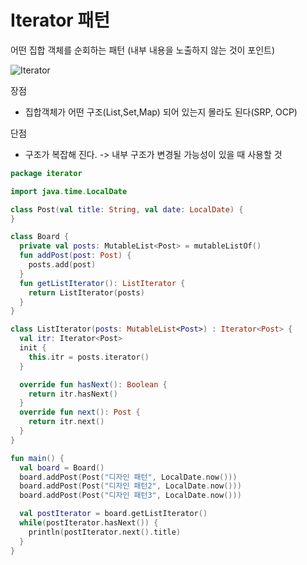 # Iterator 패턴
어떤 집합 객체를 순회하는 패턴 (내부 내용을 노출하지 않는 것이 포인트)  

![Iterator](Iterator.png)

장점  
* 집합객체가 어떤 구조(List,Set,Map) 되어 있는지 몰라도 된다(SRP, OCP)

단점  
* 구조가 복잡해 진다. -> 내부 구조가 변경될 가능성이 있을 때 사용할 것

```kolin:Iterator.kt
package iterator

import java.time.LocalDate

class Post(val title: String, val date: LocalDate) {
}

class Board {
  private val posts: MutableList<Post> = mutableListOf()
  fun addPost(post: Post) {
    posts.add(post)
  }
  fun getListIterator(): ListIterator {
    return ListIterator(posts)
  }
}

class ListIterator(posts: MutableList<Post>) : Iterator<Post> {
  val itr: Iterator<Post>
  init {
    this.itr = posts.iterator()
  }

  override fun hasNext(): Boolean {
    return itr.hasNext()
  }
  override fun next(): Post {
    return itr.next()
  }
}

fun main() {
  val board = Board()
  board.addPost(Post("디자인 패턴", LocalDate.now()))
  board.addPost(Post("디자인 패턴2", LocalDate.now()))
  board.addPost(Post("디자인 패턴3", LocalDate.now()))

  val postIterator = board.getListIterator()
  while(postIterator.hasNext()) {
    println(postIterator.next().title)
  }
}
```

